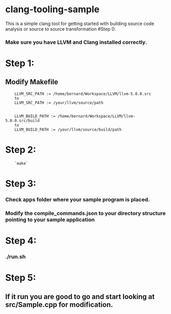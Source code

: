 # clang-tooling-sample
This is a simple clang tool for getting started with building source code analysis or source to source transformation 
#Step 0: 
### Make sure you have LLVM and Clang installed correctly.

# Step 1: 
## Modify Makefile
		
		LLVM_SRC_PATH := /home/bernard/Workspace/LLVM/llvm-5.0.0.src
		to 
		LLVM_SRC_PATH := /your/llvm/source/path


		LLVM_BUILD_PATH := /home/bernard/Workspace/LLVM/llvm-5.0.0.src/build
		to 
		LLVM_BUILD_PATH := /your/llvm/source/build/path

# Step 2:
		`make`

# Step 3: 
### Check apps folder where your sample program is placed.
### Modify the compile_commands.json to your directory structure pointing to your sample application

# Step 4:
### ./run.sh 


# Step 5: 
## If it run you are good to go and start looking at src/Sample.cpp for modification. 








